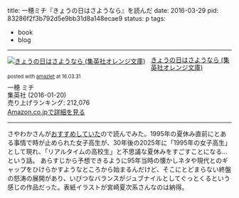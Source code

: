 title: 一穂ミチ『きょうの日はさようなら』を読んだ
date: 2016-03-29
pid: 83286f2f3b792d5e9bb31d8a148ecae9
status: p
tags:
- book
- blog
---

<div class="amazlet-box" style="margin-bottom:0px;"><div class="amazlet-image" style="float:left;margin:0px 12px 1px 0px;"><a href="http://www.amazon.co.jp/exec/obidos/ASIN/4086800586/dotimpact-22/ref=nosim/" name="amazletlink" target="_blank"><img src="http://ecx.images-amazon.com/images/I/51YpGOCjEML._SL160_.jpg" alt="きょうの日はさようなら (集英社オレンジ文庫)" style="border: none;" /></a></div><div class="amazlet-info" style="line-height:120%; margin-bottom: 10px"><div class="amazlet-name" style="margin-bottom:10px;line-height:120%"><a href="http://www.amazon.co.jp/exec/obidos/ASIN/4086800586/dotimpact-22/ref=nosim/" name="amazletlink" target="_blank">きょうの日はさようなら (集英社オレンジ文庫)</a><div class="amazlet-powered-date" style="font-size:80%;margin-top:5px;line-height:120%">posted with <a href="http://www.amazlet.com/" title="amazlet" target="_blank">amazlet</a> at 16.03.31</div></div><div class="amazlet-detail">一穂 ミチ <br />集英社 (2016-01-20)<br />売り上げランキング: 212,076<br /></div><div class="amazlet-sub-info" style="float: left;"><div class="amazlet-link" style="margin-top: 5px"><a href="http://www.amazon.co.jp/exec/obidos/ASIN/4086800586/dotimpact-22/ref=nosim/" name="amazletlink" target="_blank">Amazon.co.jpで詳細を見る</a></div></div></div><div class="amazlet-footer" style="clear: left"></div></div>

---- 

さやわかさんが[おすすめしていた][1]ので読んでみた。1995年の夏休み直前にとある事情で時が止められた女子高生が、30年後の2025年に「1995年の女子高生」として現れ、「リアルタイムの高校生」と不思議な夏休みをすごすことになる…という話。 あらすじから予想できるように95年当時の懐かしネタや現代とのギャップをひけらかすようなところから始まるんだけど、そこにとどまらない終盤の怒涛の展開があり、いびつなバランスがジュブナイルとしてぐっとくるという感じの作品だった。表紙イラストが宮崎夏次系さんなのは納得。

[1]:	https://twitter.com/someru/status/696829056415723520